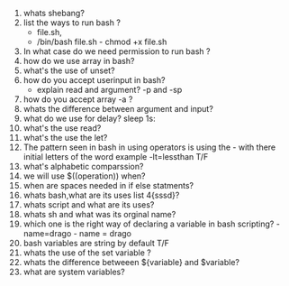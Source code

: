 1. whats shebang?
2. list the ways to run bash ?
    - file.sh,
    - /bin/bash file.sh   - chmod +x file.sh 
3.  In what case do we need permission to run bash ?
4.  how do we use array in bash?
5. what's the use of unset?
6. how do you accept userinput in bash? 
     - explain read and argument? -p and -sp
7. how do you accept array -a ?
8. whats the difference between argument and input?
9. what do we use for delay? sleep 1s:
10. what's the use read?
11. what's the use the let?
12. The pattern seen in bash  in using operators is using the - with there initial letters of the word example -lt=lessthan T/F
13. what's alphabetic comparssion?
14. we will use $((operation)) when?
15. when are spaces needed in if else statments?
16.  whats bash,what are its uses list 4{sssd}?
17. whats script and what are its uses?
18. whats sh and what was its orginal name?
19. which one is the right way of declaring a variable in bash scripting?
           - name=drago
           - name = drago
20. bash variables are string by default T/F
21. whats the use of the set variable ?
22. whats the difference betweeen ${variable} and $variable?
23. what are system variables?
